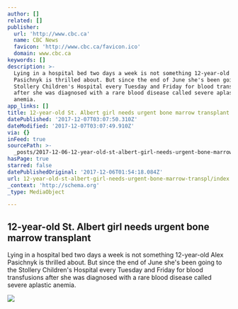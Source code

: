 ```yaml
---
author: []
related: []
publisher:
  url: 'http://www.cbc.ca'
  name: CBC News
  favicon: 'http://www.cbc.ca/favicon.ico'
  domain: www.cbc.ca
keywords: []
description: >-
  Lying in a hospital bed two days a week is not something 12-year-old Alex
  Pasichnyk is thrilled about. But since the end of June she's been going to the
  Stollery Children's Hospital every Tuesday and Friday for blood transfusions
  after she was diagnosed with a rare blood disease called severe aplastic
  anemia.
app_links: []
title: 12-year-old St. Albert girl needs urgent bone marrow transplant
datePublished: '2017-12-07T03:07:50.310Z'
dateModified: '2017-12-07T03:07:49.910Z'
via: {}
inFeed: true
sourcePath: >-
  _posts/2017-12-06-12-year-old-st-albert-girl-needs-urgent-bone-marrow-transpl.md
hasPage: true
starred: false
datePublishedOriginal: '2017-12-06T01:54:18.084Z'
url: 12-year-old-st-albert-girl-needs-urgent-bone-marrow-transpl/index.html
_context: 'http://schema.org'
_type: MediaObject

---
```

<article style=""><h1>12-year-old St. Albert girl needs urgent bone marrow transplant</h1><p>Lying in a hospital bed two days a week is not something 12-year-old Alex Pasichnyk is thrilled about. But since the end of June she's been going to the Stollery Children's Hospital every Tuesday and Friday for blood transfusions after she was diagnosed with a rare blood disease called severe aplastic anemia.</p><img src="https://i.cbc.ca/1.4408445.1510966887!/fileImage/httpImage/image.jpg_gen/derivatives/16x9_1180/12-year-old-alex-pasichnyk-needs-two-blood-transfustions-weekly-to-survive.jpg" /></article>